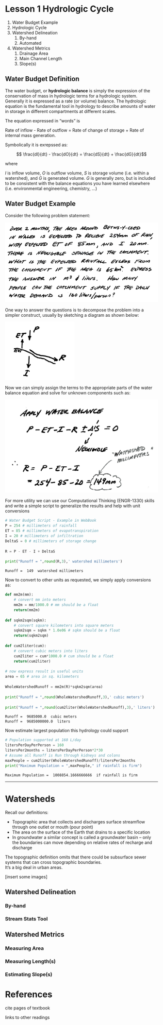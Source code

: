 # Lesson 1 Hydrologic Cycle

1. Water Budget Example
2. Hydrologic Cycle
3. Watershed Delineation
   1. By-hand 
   2. Automated
4. Watershed Metrics
   1. Drainage Area
   2. Main Channel Length
   3. Slope(s)


## Water Budget Definition
The water budget, or <strong>hydrologic balance</strong> is simply the expression of the conservation of mass in hydrologic terms for a hydrologic system.  
Generally it is expressed as a rate (or volume) balance.
The hydrologic equation is the fundamental tool in hydrology to describe amounts of water in storage in different compartments at different scales.  

The equation expressed in “words” is

Rate of inflow - Rate of outflow =  Rate of change of storage + Rate of internal mass generation.

Symbolically it is exrepssed as:

$$ \frac{dI}{dt} - \frac{dO}{dt} = \frac{dS}{dt} + \frac{dG}{dt}$$

where

$I$ is inflow volume, $O$ is outflow volume, $S$ is storage volume (i.e. within a watershed), and $G$ is generated volume.
$G$ is generally zero, but is included to be consistent with the balance equations you have learned elsewhere (i.e. environmental engineering, chemistry, $\dots$)

## Water Budget Example
Consider the following problem statement:

![](BetswyCoedPrstate.png)

One way to answer the questions is to decompose the problem into a simpler construct, usually by sketching a diagram as shown below:

![](BetswyCoedSketch.png)

Now we can simply assign the terms to the appropriate parts of the water balance equation and solve for unknown components such as:

![](BetswyCoedSolve1.png)

For more utility we can use our Computational Thinking (ENGR-1330) skills and write a simple script to generalize the results and help with unit conversions


```python
# Water Budget Script - Example in WebBook
P = 254 # millimeters of rainfall 
ET = 85 # millimeters of evapotranspiration
I = 20 # millimeters of infiltration
DeltaS = 0 # millimeters of storage change

R = P - ET - I + DeltaS

print("Runoff = ",round(R,3),' watershed millimeters')
```

    Runoff =  149  watershed millimeters


Now to convert to other units as requested, we simply apply conversions as:


```python
def mm2m(mm):
    # convert mm into meters
    mm2m = mm/1000.0 # mm should be a float
    return(mm2m)

def sqkm2sqm(sqkm):
    # convert square kilometers into square meters
    sqkm2sqm = sqkm * 1.0e06 # sqkm should be a float
    return(sqkm2sqm)

def cum2liter(cum):
    # convert cubic meters into liters
    cum2liter = cum*1000.0 # cum should be a float
    return(cum2liter)

# now express result in useful units
area = 65 # area in sq. kilometers

WholeWatershedRunoff = mm2m(R)*sqkm2sqm(area)

print("Runoff = ",round(WholeWatershedRunoff,3),' cubic meters')

print("Runoff = ",round(cum2liter(WholeWatershedRunoff),3),' liters')
```

    Runoff =  9685000.0  cubic meters
    Runoff =  9685000000.0  liters


Now estimate largest population this hydrology could support


```python
# Population supported at 160 L/day
litersPerDayPerPerson = 160
litersPer2months = litersPerDayPerPerson*2*30
# Assume all Runoff is Run through kidneys and colons
maxPeople = cum2liter(WholeWatershedRunoff)/litersPer2months
print("Maximum Population = ",maxPeople," if rainfall is firm")
```

    Maximum Population =  1008854.1666666666  if rainfall is firm


---
# Watersheds

Recall our definitions:

- Topographic area that collects and discharges surface streamflow through one outlet or mouth (pour point)
- The area on the surface of the Earth that drains to a specific location
- In groundwater a similar concept is called a groundwater basin – only the boundaries can move depending on relative rates of recharge and discharge 

The topographic definition omits that there could be subsurface sewer systems that can cross topographic boundaries.   
It’s a big deal in urban areas.

[insert some images]

## Watershed Delineation

### By-hand

### Stream Stats Tool

## Watershed Metrics

### Measuring Area
### Measuring Length(s) 
### Estimating Slope(s)






# References

cite pages of textbook

links to other readings 




